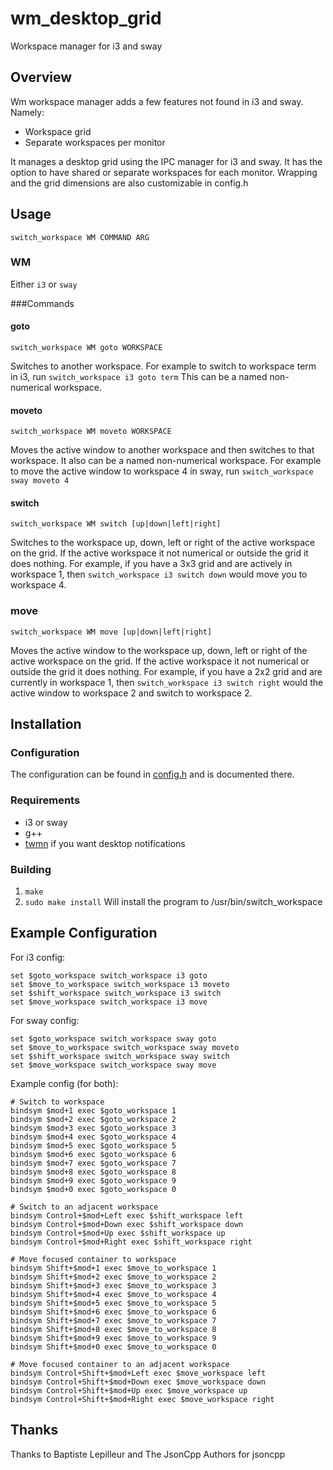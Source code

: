 # wm_desktop_grid
Workspace manager for i3 and sway

## Overview
Wm workspace manager adds a few features not found in i3 and sway. Namely:

* Workspace grid
* Separate workspaces per monitor

It manages a desktop grid using the IPC manager for i3 and sway. It has the option to have shared or separate workspaces for each monitor. Wrapping and the grid dimensions are also customizable in config.h

## Usage
`switch_workspace WM COMMAND ARG`

### WM

Either `i3` or `sway`

###Commands

#### goto


`switch_workspace WM goto WORKSPACE`

Switches to another workspace.
For example to switch to workspace term in i3, run `switch_workspace i3 goto term`
This can be a named non-numerical workspace.

#### moveto

`switch_workspace WM moveto WORKSPACE`

Moves the active window to another workspace and then switches to that workspace. It also can be a named non-numerical workspace.
For example to move the active window to workspace 4 in sway, run `switch_workspace sway moveto 4`

#### switch

`switch_workspace WM switch [up|down|left|right]`

Switches to the workspace up, down, left or right of the active workspace on the grid. If the active workspace it not numerical or outside the grid it does nothing.
For example, if you have a 3x3 grid and are actively in workspace 1, then `switch_workspace i3 switch down` would move you to workspace 4.

### move

`switch_workspace WM move [up|down|left|right]`

Moves the active window to the workspace up, down, left or right of the active workspace on the grid. If the active workspace it not numerical or outside the grid it does nothing.
For example, if you have a 2x2 grid and are currently in workspace 1, then `switch_workspace i3 switch right` would the active window to workspace 2 and switch to workspace 2.

## Installation

### Configuration

The configuration can be found in [config.h](config.h) and is documented there.

### Requirements
* i3 or sway
* g++
* [twmn](https://github.com/sboli/twmn) if you want desktop notifications

### Building

1. `make`
2. `sudo make install` Will install the program to /usr/bin/switch_workspace

## Example Configuration

For i3 config:

    set $goto_workspace switch_workspace i3 goto
    set $move_to_workspace switch_workspace i3 moveto
    set $shift_workspace switch_workspace i3 switch
    set $move_workspace switch_workspace i3 move

For sway config:

    set $goto_workspace switch_workspace sway goto
    set $move_to_workspace switch_workspace sway moveto
    set $shift_workspace switch_workspace sway switch
    set $move_workspace switch_workspace sway move
   
Example config (for both):

    # Switch to workspace
    bindsym $mod+1 exec $goto_workspace 1
    bindsym $mod+2 exec $goto_workspace 2
    bindsym $mod+3 exec $goto_workspace 3
    bindsym $mod+4 exec $goto_workspace 4
    bindsym $mod+5 exec $goto_workspace 5
    bindsym $mod+6 exec $goto_workspace 6
    bindsym $mod+7 exec $goto_workspace 7
    bindsym $mod+8 exec $goto_workspace 8
    bindsym $mod+9 exec $goto_workspace 9
    bindsym $mod+0 exec $goto_workspace 0
    
    # Switch to an adjacent workspace
    bindsym Control+$mod+Left exec $shift_workspace left
    bindsym Control+$mod+Down exec $shift_workspace down
    bindsym Control+$mod+Up exec $shift_workspace up
    bindsym Control+$mod+Right exec $shift_workspace right

    # Move focused container to workspace
    bindsym Shift+$mod+1 exec $move_to_workspace 1
    bindsym Shift+$mod+2 exec $move_to_workspace 2
    bindsym Shift+$mod+3 exec $move_to_workspace 3
    bindsym Shift+$mod+4 exec $move_to_workspace 4
    bindsym Shift+$mod+5 exec $move_to_workspace 5
    bindsym Shift+$mod+6 exec $move_to_workspace 6
    bindsym Shift+$mod+7 exec $move_to_workspace 7
    bindsym Shift+$mod+8 exec $move_to_workspace 8
    bindsym Shift+$mod+9 exec $move_to_workspace 9
    bindsym Shift+$mod+0 exec $move_to_workspace 0
    
    # Move focused container to an adjacent workspace
    bindsym Control+Shift+$mod+Left exec $move_workspace left
    bindsym Control+Shift+$mod+Down exec $move_workspace down
    bindsym Control+Shift+$mod+Up exec $move_workspace up
    bindsym Control+Shift+$mod+Right exec $move_workspace right


## Thanks
Thanks to Baptiste Lepilleur and The JsonCpp Authors for jsoncpp
